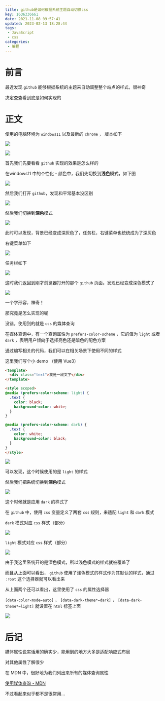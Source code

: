 ```yaml
---
title: github是如何根据系统主题自动切换css
key: 1636336661date: 2021-11-08 09:57:41
updated: 2023-02-13 18:28:44
tags:
 - JavaScript
 - css
categories:
 - 编程
---
```


 
# 前言

最近发现 `github` 能够根据系统的主题来自动调整整个站点的样式，很神奇

决定查查看到底是如何实现的

<!-- more -->

# 正文

使用的电脑环境为 `windows11` 以及最新的 `chrome` ， 版本如下

![](https://z3.ax1x.com/2021/11/08/I3xOMV.png)

![](https://z3.ax1x.com/2021/11/08/I3zZZD.png)

首先我们先要看看 `github` 实现的效果是怎么样的

在windows11 中的个性化 - 颜色中，我们先切换到**浅色**模式，如下图

![](https://z3.ax1x.com/2021/11/08/I3zHTe.png)

然后我们打开 `github`，发现和平常基本没区别

![](https://z3.ax1x.com/2021/11/08/I8SJ6x.png)

然后我们切换到**深色**模式

![](https://z3.ax1x.com/2021/11/08/I8imo8.png)

此时可以发现，背景已经变成深灰色了，任务栏，右键菜单也统统成为了深灰色

右键菜单如下

![](https://z3.ax1x.com/2021/11/08/I8idW4.png)

任务栏如下

![](https://z3.ax1x.com/2021/11/08/I8iJe0.png)

这时我们返回到刚才浏览器打开的那个 `github` 页面，发现已经变成深色模式了

![](https://z3.ax1x.com/2021/11/08/I8FbuR.png)

一个字形容，神奇！

那究竟是怎么实现的呢

没错，使用到的就是 `css` 的媒体查询

在媒体查询中，有一个查询属性为 `prefers-color-scheme` ，它的值为 `light` 或者 `dark` ，表明用户倾向于选择亮色还是暗色的配色方案

通过编写相关的代码，我们可以在相关场景下使用不同的样式

这里我们写个小 demo （使用 Vue3）

```html
<template>
  <div class="text">我是一段文字</div>
</template>

<style scoped>
@media (prefers-color-scheme: light) {
  .text {
    color: black;
    background-color: white;
  }
}

@media (prefers-color-scheme: dark) {
  .text {
    color: white;
    background-color: black;
  }
}
</style>
```

![](https://z3.ax1x.com/2021/11/08/I8Z3y4.png)

可以发现，这个时候使用的是 `light` 的样式

然后我们把系统切换到**深色**模式

![](https://z3.ax1x.com/2021/11/08/I8ZTmj.png)

这个时候就是应用 `dark` 的样式了

在 `github` 中，使用 `css` 变量定义了两套 `css` 规则，来适配 `light` 和 `dark` 模式

`dark` 模式对应 `css` 样式（部分）

![](https://z3.ax1x.com/2021/11/09/ItF7bd.png)

`light` 模式对应 `css` 样式（部分）

![](https://z3.ax1x.com/2021/11/09/ItkZxU.png)

由于我这里系统开的是深色模式，所以浅色模式的样式就被覆盖了

而且从上面可以看出， `github` 使用了浅色模式的样式作为其默认的样式，通过 `:root` 这个选择器就可以看出来

从上面两个还可以看出，这里使用了 `css` 的属性选择器

`[data-color-mode=auto]` ， `[data-dark-theme*=dark]` ， `[data-dark-theme*=light]` 就设置在 `html` 标签上面

![](https://z3.ax1x.com/2021/11/09/ItkWZj.png)

# 后记

媒体属性说实话用的确实少，能用到的地方大多是适配响应式布局

对其他属性了解很少

在 MDN 中，很好地为我们列出来所有的媒体查询属性

[使用媒体查询 - MDN](https://developer.mozilla.org/zh-CN/docs/Web/CSS/Media_Queries/Using_media_queries)

不过看起来似乎都不是很常用...
